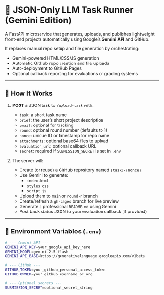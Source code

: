 # 🚀 JSON-Only LLM Task Runner (Gemini Edition)

A FastAPI microservice that generates, uploads, and publishes lightweight front-end projects automatically using Google’s **Gemini API** and GitHub.

It replaces manual repo setup and file generation by orchestrating:
- Gemini-powered HTML/CSS/JS generation  
- Automatic GitHub repo creation and file uploads  
- Auto-deployment to GitHub Pages  
- Optional callback reporting for evaluations or grading systems

---

## 🧠 How It Works

1. **POST** a JSON task to `/upload-task` with:
   - `task`: a short task name  
   - `brief`: the user’s short project description  
   - `email`: optional for tracking  
   - `round`: optional round number (defaults to 1)  
   - `nonce`: unique ID or timestamp for repo name  
   - `attachments`: optional base64 files to upload  
   - `evaluation_url`: optional callback URL  
   - `secret`: required if `SUBMISSION_SECRET` is set in `.env`

2. The server will:
   - Create (or reuse) a GitHub repository named `{task}-{nonce}`
   - Use Gemini to generate:
     - `index.html`
     - `styles.css`
     - `script.js`
   - Upload them to `main` or `round-n` branch
   - Create/refresh a `gh-pages` branch for live preview
   - Generate a professional `README.md` using Gemini  
   - Post back status JSON to your evaluation callback (if provided)

---

## 🧩 Environment Variables (`.env`)

```bash
# --- Gemini API ---
GEMINI_API_KEY=your_google_api_key_here
GEMINI_MODEL=gemini-2.5-flash
GEMINI_API_BASE=https://generativelanguage.googleapis.com/v1beta

# --- GitHub ---
GITHUB_TOKEN=your_github_personal_access_token
GITHUB_OWNER=your_github_username_or_org

# --- Optional secrets ---
SUBMISSION_SECRET=optional_secret_string

